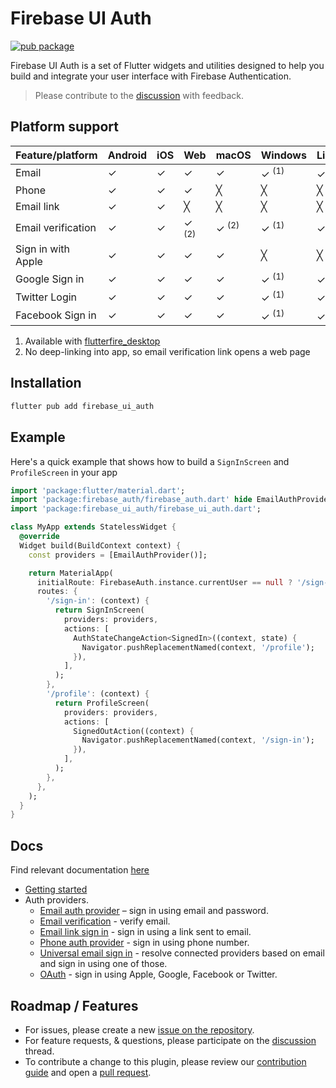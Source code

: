 # Firebase UI Auth

[![pub package](https://img.shields.io/pub/v/firebase_ui_auth.svg)](https://pub.dev/packages/firebase_ui_auth)

Firebase UI Auth is a set of Flutter widgets and utilities designed to help you build and integrate your user interface with Firebase Authentication.

> Please contribute to the [discussion](https://github.com/firebase/flutterfire/discussions/6978) with feedback.

## Platform support

| Feature/platform   | Android | iOS | Web              | macOS            | Windows          | Linux            |
| ------------------ | ------- | --- | ---------------- | ---------------- | ---------------- | ---------------- |
| Email              | ✓       | ✓   | ✓                | ✓                | ✓ <sup>(1)</sup> | ✓ <sup>(1)</sup> |
| Phone              | ✓       | ✓   | ✓                | ╳                | ╳                | ╳                |
| Email link         | ✓       | ✓   | ╳                | ╳                | ╳                | ╳                |
| Email verification | ✓       | ✓   | ✓ <sup>(2)</sup> | ✓ <sup>(2)</sup> | ✓ <sup>(1)</sup> | ✓ <sup>(1)</sup> |
| Sign in with Apple | ✓       | ✓   | ✓                | ✓                | ╳                | ╳                |
| Google Sign in     | ✓       | ✓   | ✓                | ✓                | ✓ <sup>(1)</sup> | ✓ <sup>(1)</sup> |
| Twitter Login      | ✓       | ✓   | ✓                | ✓                | ✓ <sup>(1)</sup> | ✓ <sup>(1)</sup> |
| Facebook Sign in   | ✓       | ✓   | ✓                | ✓                | ✓ <sup>(1)</sup> | ✓ <sup>(1)</sup> |

1. Available with [flutterfire_desktop](https://github.com/invertase/flutterfire_desktop)
2. No deep-linking into app, so email verification link opens a web page

## Installation

```sh
flutter pub add firebase_ui_auth
```

## Example

Here's a quick example that shows how to build a `SignInScreen` and `ProfileScreen` in your app

```dart
import 'package:flutter/material.dart';
import 'package:firebase_auth/firebase_auth.dart' hide EmailAuthProvider;
import 'package:firebase_ui_auth/firebase_ui_auth.dart';

class MyApp extends StatelessWidget {
  @override
  Widget build(BuildContext context) {
    const providers = [EmailAuthProvider()];

    return MaterialApp(
      initialRoute: FirebaseAuth.instance.currentUser == null ? '/sign-in' : '/profile',
      routes: {
        '/sign-in': (context) {
          return SignInScreen(
            providers: providers,
            actions: [
              AuthStateChangeAction<SignedIn>((context, state) {
                Navigator.pushReplacementNamed(context, '/profile');
              }),
            ],
          );
        },
        '/profile': (context) {
          return ProfileScreen(
            providers: providers,
            actions: [
              SignedOutAction((context) {
                Navigator.pushReplacementNamed(context, '/sign-in');
              }),
            ],
          );
        },
      },
    );
  }
}
```

## Docs

Find relevant documentation [here](https://github.com/firebase/flutterfire/tree/master/packages/firebase_ui_auth/doc)

- [Getting started](https://github.com/firebase/flutterfire/tree/master/packages/firebase_ui_auth/doc)
- Auth providers.
  - [Email auth provider](https://github.com/firebase/flutterfire/blob/master/packages/firebase_ui_auth/doc/providers/email.md) – sign in using email and password.
  - [Email verification](https://github.com/firebase/flutterfire/blob/master/packages/firebase_ui_auth/doc/providers/email-verification.md) - verify email.
  - [Email link sign in](https://github.com/firebase/flutterfire/blob/master/packages/firebase_ui_auth/doc/providers/email-link.md) - sign in using a link sent to email.
  - [Phone auth provider](https://github.com/firebase/flutterfire/blob/master/packages/firebase_ui_auth/doc/providers/phone.md) - sign in using phone number.
  - [Universal email sign in](https://github.com/firebase/flutterfire/blob/master/packages/firebase_ui_auth/doc/providers/universal-email-sign-in.md) - resolve connected providers based on email and sign in using one of those.
  - [OAuth](https://github.com/firebase/flutterfire/blob/master/packages/firebase_ui_auth/doc/providers/oauth.md) - sign in using Apple, Google, Facebook or Twitter.

## Roadmap / Features

- For issues, please create a new [issue on the repository](https://github.com/firebase/flutterfire/issues).
- For feature requests, & questions, please participate on the [discussion](https://github.com/firebase/flutterfire/discussions/6978) thread.
- To contribute a change to this plugin, please review our [contribution guide](https://github.com/firebase/flutterfire/blob/master/CONTRIBUTING.md) and open a [pull request](https://github.com/firebase/flutterfire/pulls).
